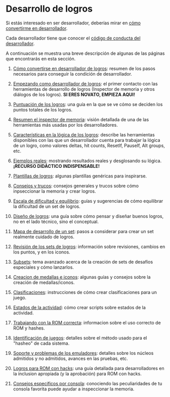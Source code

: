 # Desarrollo de logros

Si estás interesado en ser desarrollador, deberías mirar en [cómo convertirme en desarrollador](/es/developer-docs/how-to-become-an-achievement-developer).

Cada desarrollador tiene que conocer el [código de conducta del desarrollador](/es/guidelines/developers/code-of-conduct).

A continuación se muestra una breve descripción de algunas de las páginas que encontrarás en esta sección.

1. [Cómo convertirse en desarrollador de logros](/es/developer-docs/how-to-become-an-achievement-developer): resumen de los pasos necesarios para conseguir la condición de desarrollador.

2. [Empezando como desarrollador de logros](/es/developer-docs/getting-started-as-an-achievement-developer): el primer contacto con las herramientas de desarrollo de logros (Inspector de memoria y otros diálogos de los logros). **SI ERES NOVATO, EMPIEZA AQUI!**

3. [Puntuación de los logros](/es/developer-docs/achievement-scoring): una guía en la que se ve cómo se deciden los puntos totales de los logros.

4. [Resumen el inspector de memoria](/es/developer-docs/memory-inspector): visión detallada de una de las herramientas más usadas por los desarrolladores.

5. [Características en la lógica de los logros](/es/orphaned/achievement-logic-features): describe las herramientas disponibles con las que un desarrollador cuenta para trabajar la lógica de un logro, como valores deltas, hit counts, ResetIf, PauseIf, Alt groups, etc.

6. [Ejemplos reales](/es/developer-docs/real-examples): mostrando resultados reales y desglosando su lógica. **¡RECURSO DIDÁCTICO INDISPENSABLE!**

7. [Plantillas de logros](/es/developer-docs/achievement-templates): algunas plantillas genéricas para inspirarse.

8. [Consejos y trucos](/es/developer-docs/tips-and-tricks): consejos generales y trucos sobre cómo inpseccionar la memoria y crear logros.

9. [Escala de dificultad y equilibrio](/es/developer-docs/difficulty-scale-and-balance): guías y sugerencias de cómo equilibrar la dificultad de un set de logros.

10. [Diseño de logros](/es/developer-docs/achievement-design): una guía sobre cómo pensar y diseñar buenos logros, no en el lado técnico, sino el conceptual.

11. [Mapa de desarrollo de un set](/es/developer-docs/set-development-roadmap): pasos a considerar para crear un set realmente cuidado de logros.

12. [Revisión de los sets de logros](/es/guidelines/content/achievement-set-revisions): información sobre revisiones, cambios en los puntos, y en los iconos.

13. [Subsets](/es/guidelines/content/subsets): tema avanzado acerca de la creación de sets de desafíos especiales y cómo lanzarlos.

14. [Creacion de medallas e iconos](/es/guidelines/content/badge-and-icon-guidelines): algunas guías y consejos sobre la creación de medallas/iconos.

15. [Clasificaciones](/es/developer-docs/leaderboards): instrucciones de cómo crear clasificaciones para un juego.

16. [Estados de la actividad](/es/developer-docs/rich-presence): cómo crear scripts sobre estados de la actividad.
 
17. [Trabajando con la ROM correcta](/es/guidelines/content/working-with-the-right-rom): informacion sobre el uso correcto de ROM y hashes.
 
18. [Identificación de juegos](/es/developer-docs/game-identification): detalles sobre el método usado para el "hasheo" de cada sistema. 

20. [Soporte y problemas de los emuladores](/es/general/emulator-support-and-issues): detalles sobre los núcleos admitidos y no admitidos, avances en las pruebas, etc.

21. [Logros para ROM con hacks](/es/guidelines/content/achievements-for-rom-hacks): una guía detallada para desarrolladores en la inclusion apropiada (y la aprobación) para ROM con hacks.

22. [Consejos especificos por consola](/es/developer-docs/console-specific-tips): conociendo las peculiaridades de tu consola favorita puede ayudar a inspeccionar la memoria.